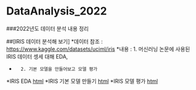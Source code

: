 # DataAnalysis_2022
###2022년도 데이터 분석 내용 정리


##[IRIS 데이터 분석해 보기]
  *데이터 참조 : https://www.kaggle.com/datasets/uciml/iris
  *내용 : 1. 머신러닝 논문에 사용된 IRIS 데이터 셍세 대해 EDA, 
  *       2. 기본 모델을 만들어보고 모델 평가
  *IRIS EDA [html]()
  *IRIS 기본 모델 만들기 [html]()
  *IRIS 모델 평가 [html]()
